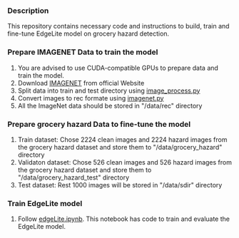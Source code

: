 ### Description
 This repository contains necessary code and instructions to build, train and fine-tune EdgeLite model on grocery hazard detection.

### Prepare IMAGENET Data to train the model
1. You are advised to use CUDA-compatible GPUs to prepare data and train the model.
2. Download [IMAGENET](http://www.image-net.org/) from official Website
3. Split data into train and test directory using [image_process.py](https://github.com/sarwarmurshed/supermarket_hazard_detection/blob/master/edgeLite/image_process.py)
4. Convert images to rec formate using [imagenet.py](https://github.com/sarwarmurshed/supermarket_hazard_detection/blob/master/edgeLite/imagenet.py)
5. All the ImageNet data should be stored in "/data/rec" directory

### Prepare grocery hazard Data to fine-tune the model
1. Train dataset: Chose 2224 clean images and 2224 hazard images from the grocery hazard dataset and store them to "/data/grocery_hazard" directory
2. Validaton dataset: Chose 526 clean images and 526 hazard images from the grocery hazard dataset and store them to "/data/grocery_hazard_test" directory
3. Test dataset: Rest 1000 images will be stored in "/data/sdir" directory 

### Train EdgeLite model
1. Follow [edgeLite.ipynb](https://github.com/sarwarmurshed/supermarket_hazard_detection/blob/master/edgeLite/edgeLite.ipynb). This notebook has code to train and evaluate the EdgeLite model.
